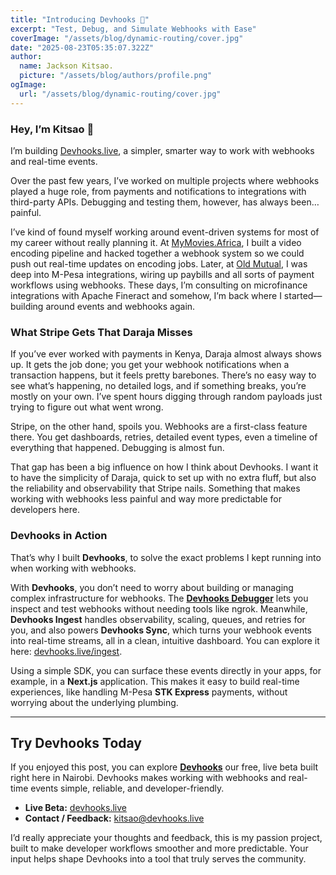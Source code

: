 ```yaml
---
title: "Introducing Devhooks 🚀"
excerpt: "Test, Debug, and Simulate Webhooks with Ease"
coverImage: "/assets/blog/dynamic-routing/cover.jpg"
date: "2025-08-23T05:35:07.322Z"
author:
  name: Jackson Kitsao.
  picture: "/assets/blog/authors/profile.png"
ogImage:
  url: "/assets/blog/dynamic-routing/cover.jpg"
---
```


### Hey, I’m Kitsao 👋

I’m building [Devhooks.live](https://www.devhooks.live), a simpler, smarter way to work with webhooks and real-time events.

Over the past few years, I’ve worked on multiple projects where webhooks played a huge role, from payments and notifications to integrations with third-party APIs. Debugging and testing them, however, has always been… painful.

I’ve kind of found myself working around event-driven systems for most of my career without really planning it. At [MyMovies.Africa](https://mymovies.africa), I built a video encoding pipeline and hacked together a webhook system so we could push out real-time updates on encoding jobs. Later, at [Old Mutual](https://www.oldmutual.co.ke), I was deep into M-Pesa integrations, wiring up paybills and all sorts of payment workflows using webhooks. These days, I’m consulting on microfinance integrations with Apache Fineract and somehow, I’m back where I started—building around events and webhooks again.

### What Stripe Gets That Daraja Misses

If you’ve ever worked with payments in Kenya, Daraja almost always shows up. It gets the job done; you get your webhook notifications when a transaction happens, but it feels pretty barebones. There’s no easy way to see what’s happening, no detailed logs, and if something breaks, you’re mostly on your own. I’ve spent hours digging through random payloads just trying to figure out what went wrong.

Stripe, on the other hand, spoils you. Webhooks are a first-class feature there. You get dashboards, retries, detailed event types, even a timeline of everything that happened. Debugging is almost fun.

That gap has been a big influence on how I think about Devhooks. I want it to have the simplicity of Daraja, quick to set up with no extra fluff, but also the reliability and observability that Stripe nails. Something that makes working with webhooks less painful and way more predictable for developers here.

### Devhooks in Action

That’s why I built **Devhooks**, to solve the exact problems I kept running into when working with webhooks.

With **Devhooks**, you don’t need to worry about building or managing complex infrastructure for webhooks. The **[Devhooks Debugger](https://www.devhooks.live/new-hook)** lets you inspect and test webhooks without needing tools like ngrok. Meanwhile, **Devhooks Ingest** handles observability, scaling, queues, and retries for you, and also powers **Devhooks Sync**, which turns your webhook events into real-time streams, all in a clean, intuitive dashboard. You can explore it here: [devhooks.live/ingest](https://devhooks.live/ingest).

Using a simple SDK, you can surface these events directly in your apps, for example, in a **Next.js** application. This makes it easy to build real-time experiences, like handling M-Pesa **STK Express** payments, without worrying about the underlying plumbing.

---

<!-- https://www.devhooks.live/new-hook -->

## Try Devhooks Today

If you enjoyed this post, you can explore **[Devhooks](https://devhooks.live)** our free, live beta built right here in Nairobi. Devhooks makes working with webhooks and real-time events simple, reliable, and developer-friendly.

- **Live Beta:** [devhooks.live](https://devhooks.live)
- **Contact / Feedback:** kitsao@devhooks.live

I’d really appreciate your thoughts and feedback, this is my passion project, built to make developer workflows smoother and more predictable. Your input helps shape Devhooks into a tool that truly serves the community.
